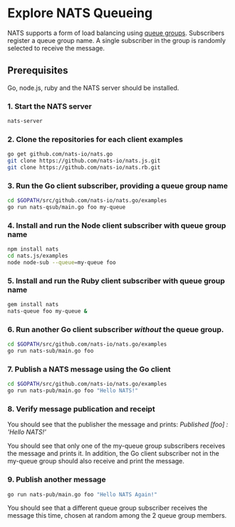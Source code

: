 # Explore NATS Queueing

NATS supports a form of load balancing using [queue groups](../../nats-concepts/queue.md). Subscribers register a queue group name. A single subscriber in the group is randomly selected to receive the message.

## Prerequisites

Go, node.js, ruby and the NATS server should be installed.

### 1. Start the NATS server

```bash
nats-server
```

### 2. Clone the repositories for each client examples

```bash
go get github.com/nats-io/nats.go
git clone https://github.com/nats-io/nats.js.git
git clone https://github.com/nats-io/nats.rb.git
```

### 3. Run the Go client subscriber, providing a queue group name

```bash
cd $GOPATH/src/github.com/nats-io/nats.go/examples
go run nats-qsub/main.go foo my-queue
```

### 4. Install and run the Node client subscriber with queue group name

```bash
npm install nats
cd nats.js/examples
node node-sub --queue=my-queue foo
```

### 5. Install and run the Ruby client subscriber with queue group name

```bash
gem install nats
nats-queue foo my-queue &
```

### 6. Run another Go client subscriber _without_ the queue group.

```bash
cd $GOPATH/src/github.com/nats-io/nats.go/examples
go run nats-sub/main.go foo
```

### 7. Publish a NATS message using the Go client

```bash
cd $GOPATH/src/github.com/nats-io/nats.go/examples
go run nats-pub/main.go foo "Hello NATS!"
```

### 8. Verify message publication and receipt

You should see that the publisher the message and prints: _Published \[foo\] : 'Hello NATS!'_

You should see that only one of the my-queue group subscribers receives the message and prints it. In addition, the Go client subscriber not in the my-queue group should also receive and print the message.

### 9. Publish another message

```bash
go run nats-pub/main.go foo "Hello NATS Again!"
```

You should see that a different queue group subscriber receives the message this time, chosen at random among the 2 queue group members.

